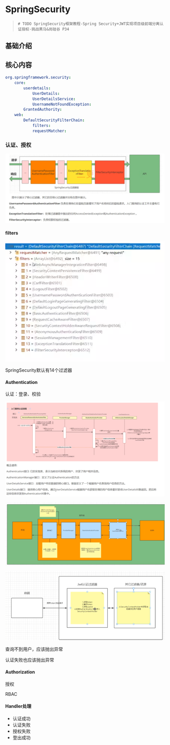 # SpringSecurity

>
>`# TODO SpringSecurity框架教程-Spring Security+JWT实现项目级前端分离认证授权-挑战黑马&尚硅谷 P34`
>


## 基础介绍





## 核心内容
```yaml
org.springframework.security:
    core:
        userdetails:
            UserDetails:
            UserDetailsService:
            UsernameNotFoundException:
        GrantedAuthority:
    web:
        DefaultSecurityFilterChain:
            filters:
            requestMatcher:
```


### 认证、授权


![SpringSecurity执行流程](../assets/SpringSecurity执行流程.png)


#### filters

![SpringSecurity默认filter](../assets/SpringSecurity默认filter.png)

SpringSecurity默认有14个过滤器


#### Authentication


认证：登录、校验

![SpringSecurity认证流程](../assets/SpringSecurity认证流程.png)


![SpringSecurity自定义登录接口](../assets/SpringSecurity自定义登录接口.png)


![SpringSecurity前端校验](../assets/SpringSecurity前端校验.png)


查询不到用户，应该抛出异常

认证失败也应该抛出异常

#### Authorization

授权

RBAC


#### Handler处理


- 认证成功
- 认证失败
- 授权失败
- 登出成功

